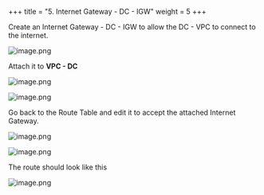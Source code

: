 +++
title = "5. Internet Gateway - DC - IGW"
weight = 5
+++


Create an Internet Gateway - DC - IGW to allow the DC - VPC to connect to the internet.


![image.png](/images/004-iv-setup-vpc-dc-resources/18-image.png)


Attach it to **VPC - DC**


![image.png](/images/004-iv-setup-vpc-dc-resources/18-image.png)


![image.png](/images/004-iv-setup-vpc-dc-resources/18-image.png)


Go back to the Route Table and edit it to accept the attached Internet Gateway.


![image.png](/images/004-iv-setup-vpc-dc-resources/18-image.png)


![image.png](/images/004-iv-setup-vpc-dc-resources/18-image.png)


The route should look like this


![image.png](/images/004-iv-setup-vpc-dc-resources/18-image.png)


